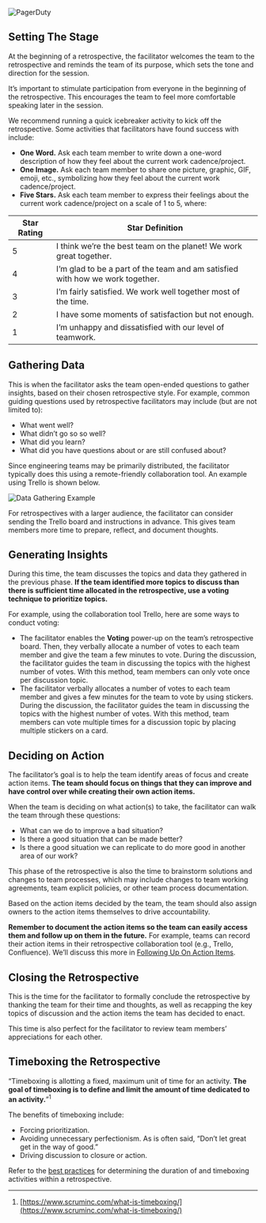 ![PagerDuty](../assets/img/headers/RetroOps_During.png)

## Setting The Stage
At the beginning of a retrospective, the facilitator welcomes the team to the retrospective and reminds the team of its purpose, which sets the tone and direction for the session.

It’s important to stimulate participation from everyone in the beginning of the retrospective. This encourages the team to feel more comfortable speaking later in the session.

We recommend running a quick icebreaker activity to kick off the retrospective. Some activities that facilitators have found success with include:

- **One Word.** Ask each team member to write down a one-word description of how they feel about the current work cadence/project.
- **One Image.** Ask each team member to share one picture, graphic, GIF, emoji, etc., symbolizing how they feel about the current work cadence/project.
- **Five Stars.** Ask each team member to express their feelings about the current work cadence/project on a scale of 1 to 5, where:

| Star Rating | Star Definition |
|---|---|
| 5 | I think we’re the best team on the planet! We work great together. |
| 4 | I’m glad to be a part of the team and am satisfied with how we work together. |
| 3 | I’m fairly satisfied. We work well together most of the time. |
| 2 | I have some moments of satisfaction but not enough. |
| 1 | I’m unhappy and dissatisfied with our level of teamwork. |

## Gathering Data
This is when the facilitator asks the team open-ended questions to gather insights,  based on their chosen retrospective style. For example, common guiding questions used by retrospective facilitators may include (but are not limited to):

- What went well?
- What didn’t go so so well?
- What did you learn?
- What did you have questions about or are still confused about?

Since engineering teams may be primarily distributed, the facilitator typically does this using a remote-friendly collaboration tool. An example using Trello is shown below.

![Data Gathering Example](../assets/img/data_gathering_example.png)

For retrospectives with a larger audience, the facilitator can consider sending the Trello board and instructions in advance. This gives team members more time to prepare, reflect, and document thoughts.

## Generating Insights
During this time, the team discusses the topics and data they gathered in the previous phase. **If the team identified more topics to discuss than there is sufficient time allocated in the retrospective, use a voting technique to prioritize topics.**

For example, using the collaboration tool Trello, here are some ways to conduct voting:

- The facilitator enables the **Voting** power-up on the team’s retrospective board. Then, they verbally allocate a number of votes to each team member and give the team a few minutes to vote. During the discussion, the facilitator guides the team in discussing the topics with the highest number of votes. With this method, team members can only vote once per discussion topic.
- The facilitator verbally allocates a number of votes to each team member and gives a few minutes for the team to vote by using stickers. During the discussion, the facilitator guides the team in discussing the topics with the highest number of votes. With this method, team members can vote multiple times for a discussion topic by placing multiple stickers on a card.

## Deciding on Action
The facilitator’s goal is to help the team identify areas of focus and create action items. **The team should focus on things that they can improve and have control over while creating their own action items.**

When the team is deciding on what action(s) to take, the facilitator can walk the team through these questions:

- What can we do to improve a bad situation?
- Is there a good situation that can be made better?
- Is there a good situation we can replicate to do more good in another area of our work?

This phase of the retrospective is also the time to brainstorm solutions and changes to team processes, which may include changes to team working agreements, team explicit policies, or other team process documentation.

Based on the action items decided by the team, the team should also assign owners to the action items themselves to drive accountability.

**Remember to document the action items so the team can easily access them and follow up on them in the future.** For example, teams can record their action items in their retrospective collaboration tool (e.g., Trello, Confluence). We’ll discuss this more in [Following Up On Action Items](after.md#following-up-on-action-items).

## Closing the Retrospective
This is the time for the facilitator to formally conclude the retrospective by thanking the team for their time and thoughts, as well as recapping the key topics of discussion and the action items the team has decided to enact.

This time is also perfect for the facilitator to review team members’ appreciations for each other.

## Timeboxing the Retrospective
“Timeboxing is allotting a fixed, maximum unit of time for an activity. **The goal of timeboxing is to define and limit the amount of time dedicated to an activity.**”<sup>1</sup>

The benefits of timeboxing include:

- Forcing prioritization.
- Avoiding unnecessary perfectionism. As is often said, “Don’t let great get in the way of good.”
- Driving discussion to closure or action.

Refer to the [best practices](planning.md#retrospective-agenda-best-practices) for determining the duration of and timeboxing activities within a retrospective.

---
1. [https://www.scruminc.com/what-is-timeboxing/](https://www.scruminc.com/what-is-timeboxing/)
